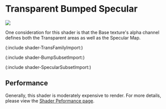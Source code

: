 Transparent Bumped Specular
===========================



![](http://docwiki.hq.unity3d.com/uploads/Main/Shaders./Shader-TransBumpSpec.png)  

One consideration for this shader is that the Base texture's alpha channel defines both the Transparent areas as well as the Specular Map.

(:include shader-TransFamilyImport:)

(:include shader-BumpSubsetImport:)

(:include shader-SpecularSubsetImport:)

Performance
-----------


Generally, this shader is moderately expensive to render.  For more details, please view the [Shader Peformance page](shader-Performance.md).
